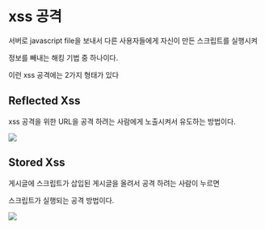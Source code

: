 # xss 공격

서버로 javascript file을 보내서 다른 사용자들에게 자신이 만든 스크립트를 실행시켜

정보를 빼내는 해킹 기법 중 하나이다.

이런 xss 공격에는 2가지 형태가 있다

## Reflected Xss

xss 공격을 위한 URL을 공격 하려는 사람에게 노출시켜서 유도하는 방법이다.

<img src="https://t1.daumcdn.net/cfile/tistory/2272044B58C4E00504"/>

## Stored Xss

게시글에 스크립트가 삽입된 게시글을 올려서 공격 하려는 사람이 누르면 

스크립트가 실행되는 공격 방법이다.

<img src="https://t1.daumcdn.net/cfile/tistory/22662A4B58C4E00705"/>

